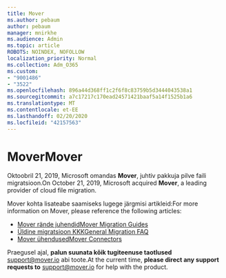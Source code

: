 ```yaml
---
title: Mover
ms.author: pebaum
author: pebaum
manager: mnirkhe
ms.audience: Admin
ms.topic: article
ROBOTS: NOINDEX, NOFOLLOW
localization_priority: Normal
ms.collection: Adm_O365
ms.custom:
- "9001486"
- "3522"
ms.openlocfilehash: 896a44d368ff1c2f6f8c83759b5d3444043538a1
ms.sourcegitcommit: a7c17217c170ead24571421baaf5a14f1525b1a6
ms.translationtype: MT
ms.contentlocale: et-EE
ms.lasthandoff: 02/20/2020
ms.locfileid: "42157563"
---
```

# <a name="mover"></a><span data-ttu-id="e0c71-102">Mover</span><span class="sxs-lookup"><span data-stu-id="e0c71-102">Mover</span></span>

<span data-ttu-id="e0c71-103">Oktoobril 21, 2019, Microsoft omandas **Mover**, juhtiv pakkuja pilve faili migratsioon.</span><span class="sxs-lookup"><span data-stu-id="e0c71-103">On October 21, 2019, Microsoft acquired **Mover**, a leading provider of cloud file migration.</span></span>

<span data-ttu-id="e0c71-104">Mover kohta lisateabe saamiseks lugege järgmisi artikleid:</span><span class="sxs-lookup"><span data-stu-id="e0c71-104">For more information on Mover, please reference the following articles:</span></span>

- [<span data-ttu-id="e0c71-105">Mover rände juhendid</span><span class="sxs-lookup"><span data-stu-id="e0c71-105">Mover Migration Guides</span></span>](https://mover.io/guides/)
- [<span data-ttu-id="e0c71-106">Üldine migratsioon KKK</span><span class="sxs-lookup"><span data-stu-id="e0c71-106">General Migration FAQ</span></span>](https://mover.io/guides/general/)
- [<span data-ttu-id="e0c71-107">Mover ühendused</span><span class="sxs-lookup"><span data-stu-id="e0c71-107">Mover Connectors</span></span>](https://mover.io/connectors/)

<span data-ttu-id="e0c71-108">Praegusel ajal, **palun suunata kõik tugiteenuse taotlused** [support@mover.io](mailto:support@mover.io) abi toote.</span><span class="sxs-lookup"><span data-stu-id="e0c71-108">At the current time, **please direct any support requests to** [support@mover.io](mailto:support@mover.io) for help with the product.</span></span> 

 